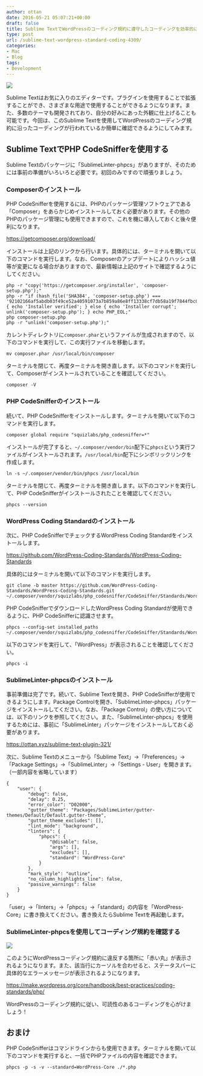 ```yaml
---
author: ottan
date: 2016-05-21 05:07:21+00:00
draft: false
title: Sublime TextでWordPressのコーディング規約に遵守したコーディングを効率的に行おう！
type: post
url: /sublime-text-wordpress-standard-coding-4309/
categories:
- Mac
- Blog
tags:
- Development
---
```


![](/uploads/2016/05/160521-573fe31dc0073.jpg)






Sublime Textはお気に入りのエディターです。プラグインを使用することで拡張することができ、さまざまな用途で使用することができるようになります。また、多数のテーマも開発されており、自分の好みにあった外観に仕上げることも可能です。今回は、このSublime Textを使用してWordPressのコーディング規約に沿ったコーディングが行われているか簡単に確認できるようにしてみます。





## Sublime TextでPHP CodeSnifferを使用する





Sublime Textのパッケージに「SublimeLinter-phpcs」がありますが、そのためには事前の準備がいろいろと必要です。初回のみですので頑張りましょう。





### Composerのインストール





PHP CodeSnifferを使用するには、PHPのパッケージ管理ソフトウェアである「Composer」をあらかじめインストールしておく必要があります。その他のPHPのパッケージ管理にも使用できますので、これを機に導入しておくと後々便利になります。



https://getcomposer.org/download/



インストールは上記のリンクから行います。具体的には、ターミナルを開いて以下のコマンドを実行します。なお、Composerのアップデートによりハッシュ値等が変更になる場合がありますので、最新情報は上記のサイトで確認するようにしてください。




    
    php -r "copy('https://getcomposer.org/installer', 'composer-setup.php');"
    php -r "if (hash_file('SHA384', 'composer-setup.php') === '92102166af5abdb03f49ce52a40591073a7b859a86e8ff13338cf7db58a19f7844fbc0bb79b2773bf30791e935dbd938') { echo 'Installer verified'; } else { echo 'Installer corrupt'; unlink('composer-setup.php'); } echo PHP_EOL;"
    php composer-setup.php
    php -r "unlink('composer-setup.php');"





カレントディレクトリに`composer.phar`というファイルが生成されますので、以下のコマンドを実行して、この実行ファイルを移動します。




    
    mv composer.phar /usr/local/bin/composer





ターミナルを閉じて、再度ターミナルを開き直します。以下のコマンドを実行して、Composerがインストールされていることを確認してください。




    
    composer -V





### PHP CodeSnifferのインストール





続いて、PHP CodeSnifferをインストールします。ターミナルを開いて以下のコマンドを実行します。




    
    composer global require "squizlabs/php_codesniffer=*"





インストールが完了すると、`~/.composer/vendor/bin`配下に`phpcs`という実行ファイルがインストールされます。`/usr/local/bin`配下にシンボリックリンクを作成します。




    
    ln -s ~/.composer/vendor/bin/phpcs /usr/local/bin





ターミナルを閉じて、再度ターミナルを開き直します。以下のコマンドを実行して、PHP CodeSnifferがインストールされたことを確認してください。




    
    phpcs --version





### WordPress Coding Standardのインストール





次に、PHP CodeSnifferでチェックするWordPress Coding Standardをインストールします。



https://github.com/WordPress-Coding-Standards/WordPress-Coding-Standards



具体的にはターミナルを開いて以下のコマンドを実行します。




    
    git clone -b master https://github.com/WordPress-Coding-Standards/WordPress-Coding-Standards.git ~/.composer/vendor/squizlabs/php_codesniffer/CodeSniffer/Standards/WordPress





PHP CodeSnifferでダウンロードしたWordPress Coding Standardが使用できるように、PHP CodeSnifferに認識させます。




    
    phpcs --config-set installed_paths ~/.composer/vendor/squizlabs/php_codesniffer/CodeSniffer/Standards/WordPress





以下のコマンドを実行して、「WordPress」が表示されることを確認してください。




    
    phpcs -i





### SublimeLinter-phpcsのインストール





事前準備は完了です。続いて、Sublime Textを開き、PHP CodeSnifferが使用できるようにします。Package Controlを開き、「SublimeLinter-phpcs」パッケージをインストールしてください。なお、「Package Control」の使い方については、以下のリンクを参照してください。また、「SublimeLinter-phpcs」を使用するためには、事前に「SublimeLinter」パッケージをインストールしておく必要があります。



https://ottan.xyz/sublime-text-plugin-321/



次に、Sublime Textのメニューから「Sublime Text」→「Preferences」→「Package Settings」→「SublimeLinter」→「Settings - User」を開きます。（一部内容を省略しています）




    
    {
        "user": {
            "debug": false,
            "delay": 0.25,
            "error_color": "D02000",
            "gutter_theme": "Packages/SublimeLinter/gutter-themes/Default/Default.gutter-theme",
            "gutter_theme_excludes": [],
            "lint_mode": "background",
            "linters": {
                "phpcs": {
                    "@disable": false,
                    "args": [],
                    "excludes": [],
                    "standard": "WordPress-Core"
                }
            },
            "mark_style": "outline",
            "no_column_highlights_line": false,
            "passive_warnings": false
        }
    }





「user」→「linters」→「phpcs」→「standard」の内容を「WordPress-Core」に書き換えてください。書き換えたらSublime Textを再起動します。





### SublimeLinter-phpcsを使用してコーディング規約を確認する





![](/uploads/2016/05/160521-573feb7e2e54f.png)






このようにWordPressコーディング規約に違反する箇所に「赤い丸」が表示されるようになります。また、該当行にカーソルを合わせると、ステータスバーに具体的なエラーメッセージが表示されるようになります。



https://make.wordpress.org/core/handbook/best-practices/coding-standards/php/



WordPressのコーディング規約に従い、可読性のあるコーディングを心がけましょう！





## おまけ





PHP CodeSnifferはコマンドラインからも使用できます。ターミナルを開いて以下のコマンドを実行すると、一括でPHPファイルの内容を確認できます。




    
    phpcs -p -s -v --standard=WordPress-Core ./*.php
